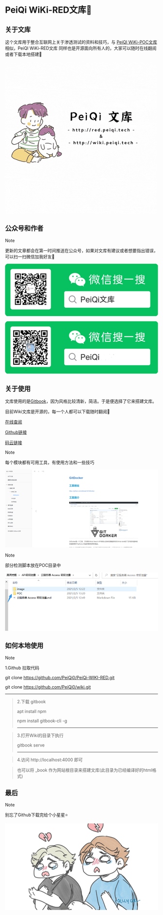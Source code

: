 # PeiQi  WiKi-RED文库🐑

## 关于文库

这个文库用于整合互联网上关于渗透测试的资料和技巧，与 [PeiQI  WiKi-POC文库](http://wiki.peiqi.tech) 相似，PeiQI  WiKi-RED文库 同样也是开源面向所有人的，大家可以随时在线翻阅或者下载本地搭建🐋

![](PeiQi_WIKI/background/PeiQi文库.gif)

## 公众号和作者

> [!NOTE]
>
> 更新的文章都会在第一时间推送在公众号，如果对文库有建议或者想要指出错误，可以扫一扫微信加我好友🐧

![](PeiQi_WIKI/background/background.png)

![](PeiQi_WIKI/background/background_wx.png)

## 关于使用

文库使用的是[Gitbook](https://www.gitbook.com/)，因为风格比较清新，简洁。于是便选择了它来搭建文库。

目前Wiki文库是开源的，每一个人都可以下载随时翻阅🐬

[在线查阅](http://red.peiqi.tech)

[Github链接](https://github.com/PeiQi0/PeiQi-WIKI-RED)

[码云链接](https://gitee.com/yelisenyu/red)

> [!NOTE]
>
> 每个模块都有可用工具，有使用方法和一些技巧

![](PeiQi_WIKI/background/image-4.png)

> [!NOTE]
>
> 部分检测脚本放在POC目录中

![](PeiQi_WIKI/background/image-5.png)

## 如何本地使用

> [!NOTE]
>
> 1.Github 拉取代码
>
> git    clone    https://github.com/PeiQi0/PeiQi-WIKI-RED.git
>
> git    clone    https://github.com/PeiQi0/wiki.git
>
> ----------------------------------------------------------------------------------

> 2.下载 gitbook
>
> apt   install    npm
>
> npm   install    gitbook-cli   -g
>
> ----------------------------------------------------

> 3.打开Wiki的目录下执行
>
> gitbook   serve
>
> -----------------------------------------------------------------------------------

> 4.访问 http://localhost:4000 即可

> 也可以将 _book 作为网站根目录来搭建文库(此目录为已经编译好的html格式)

## 最后

> [!NOTE]
>
> 别忘了Github下载完给个小星星⭐

![](PeiQi_WIKI/background/image-2.png)

